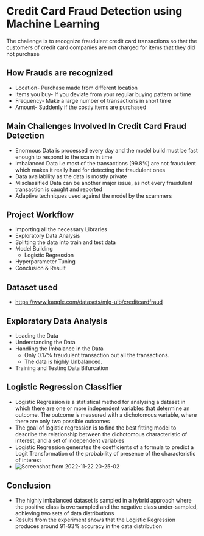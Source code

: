 # Credit Card Fraud Detection using Machine Learning
The challenge is to recognize fraudulent credit card transactions so that the customers of credit card companies are not charged for items that they did not purchase

## How Frauds are recognized
- Location- Purchase made from different location
- Items you buy- If you deviate from your regular buying pattern or time
- Frequency- Make a large number of transactions in short time
- Amount- Suddenly if the costly items are purchased

## Main Challenges Involved In Credit Card Fraud Detection

- Enormous Data is processed every day and the model build must be fast enough to respond to the scam in time
- Imbalanced Data i.e most of the transactions (99.8%) are not fraudulent which makes it really hard for detecting the fraudulent ones
- Data availability as the data is mostly private
- Misclassified Data can be another major issue, as not every fraudulent transaction is caught and reported
- Adaptive techniques used against the model by the scammers

## Project Workflow
- Importing all the necessary Libraries
- Exploratory Data Analysis
- Splitting the data into train and test data
- Model Building
  - Logistic Regression
- Hyperparameter Tuning
- Conclusion & Result

## Dataset used
- https://www.kaggle.com/datasets/mlg-ulb/creditcardfraud

## Exploratory Data Analysis
- Loading the Data
- Understanding the Data
- Handling the Imbalance in the Data
  - Only 0.17% fraudulent transaction out all the transactions. 
  - The data is highly Unbalanced.
- Training and Testing Data Bifurcation

## Logistic Regression Classifier

- Logistic Regression is a statistical method for analysing a dataset in which there are one or more independent variables that determine an outcome. The outcome is measured with a dichotomous variable, where there are only two possible outcomes
- The goal of logistic regression is to find the best fitting model to describe the relationship between the dichotomous characteristic of interest, and a set of independent variables
- Logistic Regression generates the coefficients of a formula to predict a Logit Transformation of the probability of presence of the characteristic of interest
- ![Screenshot from 2022-11-22 20-25-02](https://user-images.githubusercontent.com/71398237/203345948-a14b9c3b-2547-4bd9-8b33-9f786dce926a.png)


## Conclusion
- The highly imbalanced dataset is sampled in a hybrid approach where the positive class is oversampled and the negative class under-sampled, achieving two sets of data distributions
- Results from the experiment shows that the Logistic Regression produces around 91-93% accuracy in the data distribution
 


